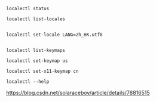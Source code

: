 
	localectl status

	localectl list-locales


	localectl set-locale LANG=zh_HK.utf8


	localectl list-keymaps

	localectl set-keymap us

	localectl set-x11-keymap cn

	localectl --help 


https://blog.csdn.net/solaraceboy/article/details/78816515